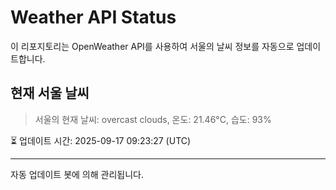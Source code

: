 
# Weather API Status

이 리포지토리는 OpenWeather API를 사용하여 서울의 날씨 정보를 자동으로 업데이트합니다.

## 현재 서울 날씨
> 서울의 현재 날씨: overcast clouds, 온도: 21.46°C, 습도: 93%

⏳ 업데이트 시간: 2025-09-17 09:23:27 (UTC)

---
자동 업데이트 봇에 의해 관리됩니다.
